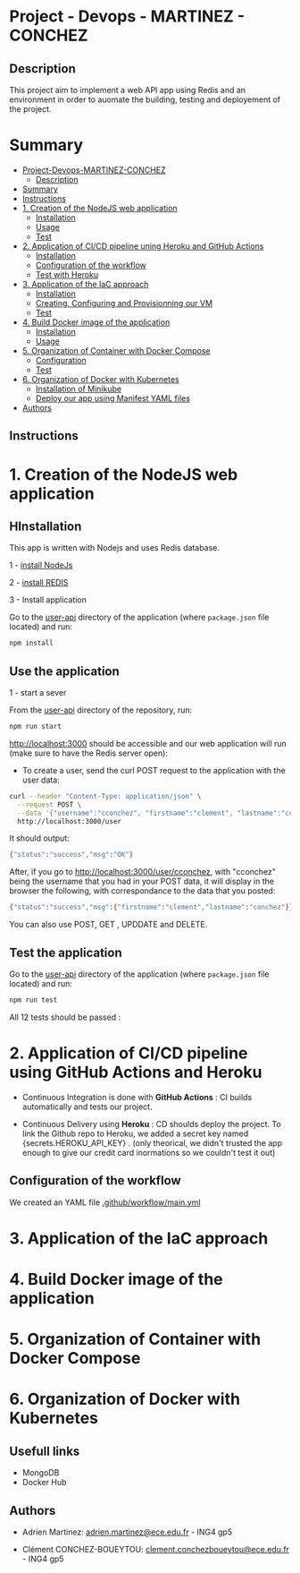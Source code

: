 # Project - Devops - MARTINEZ - CONCHEZ


## Description

This project aim to implement a web API app using Redis and an environment in order to auomate the building, testing and deployement of the project.

# Summary

- [Project-Devops-MARTINEZ-CONCHEZ](#project---devops---martinez---conchez)
  - [Description](#description)
- [Summary](#summary)
- [Instructions](#instructions)
- [1. Creation of the NodeJS web application](#1-creation-of-the-nodejs-web-application)
  - [Installation](#installation)
  - [Usage](#usage)
  - [Test](#test)
- [2. Application of CI/CD pipeline uning Heroku and GitHub Actions](#2-application-of-cicd-pipeline-uning-heroku-and-github-actions)
  - [Installation](#installation-1)
  - [Configuration of the workflow](#configuration-of-the-workflow)
  - [Test with Heroku](#test-with-heroku)
- [3. Application of the IaC approach](#3-application-of-the-iac-approach)
  - [Installation](#installation-2)
  - [Creating, Configuring and Provisionning our VM](#creating-configuring-and-provisionning-our-vm)
  - [Test](#test-1)
- [4. Build Docker image of the application](#4-build-docker-image-of-the-application)
  - [Installation](#installation-3)
  - [Usage](#usage-1)
- [5. Organization of Container with Docker Compose](#5-organization-of-container-with-docker-compose)
  - [Configuration](#configuration)
  - [Test](#test-2)
- [6. Organization of Docker with Kubernetes](#6-organization-of-docker-with-kubernetes)
  - [Installation of Minikube](#installation-of-minikube)
  - [Deploy our app using Manifest YAML files](#deploy-our-app-using-manifest-yaml-files)
- [Authors](#authors)


## Instructions

# 1. Creation of the NodeJS web application

## HInstallation

  This app is written with Nodejs and uses Redis database.
  
  1 - [install NodeJs](https://nodejs.org/en/download/)
  
  2 - [install REDIS](https://redis.io/download)
  
  3 - Install application

Go to the [user-api](./user-api/) directory of the application (where `package.json` file located) and run:

  ```bash
  npm install 
  ```

## Use the application
  1 - start a sever
  
  From the [user-api](./user-api/) directory of the repository, run:

```bash
npm run start
```
    
<http://localhost:3000> should be accessible and our web application will run (make sure to have the Redis server open):

* To create a user, send the curl POST request to the application with the user data:

```bash
curl --header "Content-Type: application/json" \
  --request POST \
  --data '{"username":"cconchez", "firstname":"clement", "lastname":"conchez"}' \
  http://localhost:3000/user
```
It should output:

```bash
{"status":"success","msg":"OK"}
```  

After, if you go to <http://localhost:3000/user/cconchez>, with "cconchez" being the username that you had in your POST data, it will display in the browser the following, with correspondance to the data that you posted:  

```bash
{"status":"success","msg":{"firstname":"clement","lastname":"conchez"}}
```

You can also use POST, GET , UPDDATE and DELETE.

## Test the application 

Go to the [user-api](./user-api/) directory of the application (where `package.json` file located) and run:

```bash
npm run test
``` 
All 12 tests should be passed :  

# 2. Application of CI/CD pipeline using GitHub Actions and Heroku

- Continuous Integration is done with **GitHub Actions** :
  CI builds automatically and tests our project.

- Continuous Delivery using **Heroku** :
  CD shoulds deploy the project.
  To link the Github repo to Heroku, we added a secret key named {secrets.HEROKU_API_KEY} .
  (only theorical, we didn't trusted the app enough to give our credit card inormations so we couldn't test it out)


## Configuration of the workflow

We created an YAML file [.github/workflow/main.yml](./.github/workflows/main.yml)


# 3. Application of the IaC approach



# 4. Build Docker image of the application


# 5. Organization of Container with Docker Compose



# 6. Organization of Docker with Kubernetes



##  Usefull links

- MongoDB
- Docker Hub


## Authors



- Adrien Martinez: <adrien.martinez@ece.edu.fr> - ING4 gp5

- Clément CONCHEZ-BOUEYTOU: <clement.conchezboueytou@ece.edu.fr> - ING4 gp5
